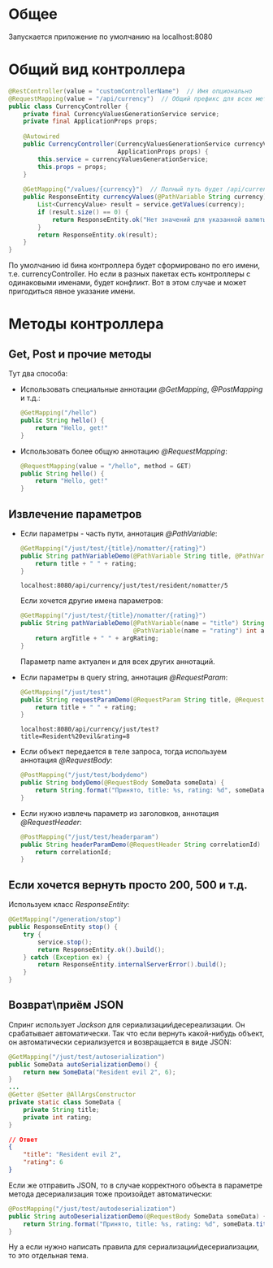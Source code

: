 # Общее

Запускается приложение по умолчанию на localhost:8080

# Общий вид контроллера

```java
@RestController(value = "customControllerName")  // Имя опционально
@RequestMapping(value = "/api/currency")  // Общий префикс для всех методов, если надо
public class CurrencyController {
    private final CurrencyValuesGenerationService service;
    private final ApplicationProps props;
    
    @Autowired
    public CurrencyController(CurrencyValuesGenerationService currencyValuesGenerationService, 
                              ApplicationProps props) {
        this.service = currencyValuesGenerationService;
        this.props = props;
    }
    
    @GetMapping("/values/{currency}")  // Полный путь будет /api/currency/values/RUB
    public ResponseEntity currencyValues(@PathVariable String currency) {
        List<CurrencyValue> result = service.getValues(currency);
        if (result.size() == 0) {
            return ResponseEntity.ok("Нет значений для указанной валюты");
        }
        return ResponseEntity.ok(result);
    }
}
```

По умолчанию id бина контроллера будет сформировано по его имени, т.е. currencyController. Но если в разных пакетах есть контроллеры с одинаковыми именами, будет конфликт. Вот в этом случае и может пригодиться явное указание имени.

# Методы контроллера

## Get, Post и прочие методы

Тут два способа:

* Использовать специальные аннотации *@GetMapping*, *@PostMapping* и т.д.:

  ```java
  @GetMapping("/hello")
  public String hello() {
      return "Hello, get!"
  }
  ```

* Использовать более общую аннотацию *@RequestMapping*:

  ```java
  @RequestMapping(value = "/hello", method = GET)
  public String hello() {
      return "Hello, get!"
  }
  ```

## Извлечение параметров

* Если параметры - часть пути, аннотация *@PathVariable*:

  ```java
  @GetMapping("/just/test/{title}/nomatter/{rating}")
  public String pathVariableDemo(@PathVariable String title, @PathVariable int rating) {
      return title + " " + rating;
  }
  ```

  ```
  localhost:8080/api/currency/just/test/resident/nomatter/5
  ```

  Если хочется другие имена параметров:

  ```java
  @GetMapping("/just/test/{title}/nomatter/{rating}")
  public String pathVariableDemo(@PathVariable(name = "title") String argTitle,
                                 @PathVariable(name = "rating") int argRating) {
      return argTitle + " " + argRating;
  }
  ```

  Параметр name актуален и для всех других аннотаций.

* Если параметры в query string, аннотация *@RequestParam*:

  ```java
  @GetMapping("/just/test")
  public String requestParamDemo(@RequestParam String title, @RequestParam int rating) {
      return title + " " + rating;
  }
  ```

  ```
  localhost:8080/api/currency/just/test?title=Resident%20evil&rating=8
  ```

* Если объект передается в теле запроса, тогда используем аннотация *@RequestBody*:

  ```java
  @PostMapping("/just/test/bodydemo")
  public String bodyDemo(@RequestBody SomeData someData) {
      return String.format("Принято, title: %s, rating: %d", someData.title, someData.rating);
  }
  ```

* Если нужно извлечь параметр из заголовков, аннотация *@RequestHeader*:

  ```java
  @PostMapping("/just/test/headerparam")
  public String headerParamDemo(@RequestHeader String correlationId) {
      return correlationId;
  }
  ```

  

## Если хочется вернуть просто 200, 500 и т.д.

Используем класс *ResponseEntity*:

```java
@GetMapping("/generation/stop")
public ResponseEntity stop() {
    try {
        service.stop();
        return ResponseEntity.ok().build();
    } catch (Exception ex) {
        return ResponseEntity.internalServerError().build();
    }
}
```

## Возврат\приём JSON

Спринг использует *Jackson* для сериализации\десереализации. Он срабатывает автоматически. Так что если вернуть какой-нибудь объект, он автоматически сериализуется и возвращается в виде JSON:

```java
@GetMapping("/just/test/autoserialization")
public SomeData autoSerializationDemo() {
    return new SomeData("Resident evil 2", 6);
}
...
@Getter @Setter @AllArgsConstructor
private static class SomeData {
    private String title;
    private int rating;
}
```

```json
// Ответ
{
	"title": "Resident evil 2",
	"rating": 6
}
```

Если же отправить JSON, то в случае корректного объекта в параметре метода десериализация тоже произойдет автоматически:

```java
@PostMapping("/just/test/autodeserialization")
public String autoDeserializationDemo(@RequestBody SomeData someData) {
    return String.format("Принято, title: %s, rating: %d", someData.title, someData.rating);
}
```

Ну а если нужно написать правила для сериализации\десериализации, то это отдельная тема.